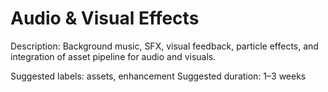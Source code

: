 # Audio & Visual Effects

Description: Background music, SFX, visual feedback, particle effects, and integration of asset pipeline for audio and visuals.

Suggested labels: assets, enhancement
Suggested duration: 1–3 weeks

